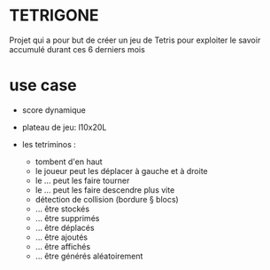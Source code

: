 # TETRIGONE

Projet qui a pour but de créer un jeu de Tetris pour exploiter le savoir accumulé durant ces 6 derniers mois

# use case
- score dynamique
- plateau de jeu: l10x20L

- les tetriminos :
    - tombent d'en haut
    - le joueur peut les déplacer à gauche et à droite
    - le ... peut les faire tourner
    - le ... peut les faire descendre plus vite
    - détection de collision (bordure § blocs)
    - ... être stockés
    - ... être supprimés 
    - ... être déplacés
    - ... être ajoutés
    - ... être affichés
    - ... être générés aléatoirement

